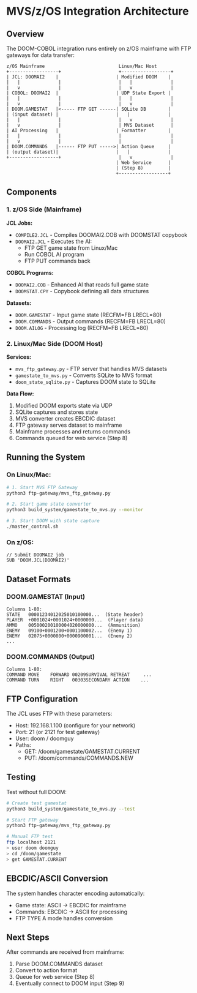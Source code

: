 # MVS/z/OS Integration Architecture

## Overview

The DOOM-COBOL integration runs entirely on z/OS mainframe with FTP gateways for data transfer:

```
z/OS Mainframe                           Linux/Mac Host
+------------------+                     +------------------+
| JCL: DOOMAI2    |                     | Modified DOOM    |
|   |              |                     |   |              |
|   v              |                     |   v              |
| COBOL: DOOMAI2  |                     | UDP State Export |
|   |              |                     |   |              |
|   v              |                     |   v              |
| DOOM.GAMESTAT   |<----- FTP GET ------| SQLite DB        |
| (input dataset) |                     |   |              |
|   |              |                     |   v              |
|   v              |                     | MVS Dataset      |
| AI Processing   |                     | Formatter        |
|   |              |                     |                  |
|   v              |                     |                  |
| DOOM.COMMANDS   |------ FTP PUT ----->| Action Queue     |
| (output dataset)|                     |   |              |
+------------------+                     |   v              |
                                        | Web Service      |
                                        | (Step 8)         |
                                        +------------------+
```

## Components

### 1. z/OS Side (Mainframe)

**JCL Jobs:**
- `COMPILE2.JCL` - Compiles DOOMAI2.COB with DOOMSTAT copybook
- `DOOMAI2.JCL` - Executes the AI:
  - FTP GET game state from Linux/Mac
  - Run COBOL AI program
  - FTP PUT commands back

**COBOL Programs:**
- `DOOMAI2.COB` - Enhanced AI that reads full game state
- `DOOMSTAT.CPY` - Copybook defining all data structures

**Datasets:**
- `DOOM.GAMESTAT` - Input game state (RECFM=FB LRECL=80)
- `DOOM.COMMANDS` - Output commands (RECFM=FB LRECL=80)
- `DOOM.AILOG` - Processing log (RECFM=FB LRECL=80)

### 2. Linux/Mac Side (DOOM Host)

**Services:**
- `mvs_ftp_gateway.py` - FTP server that handles MVS datasets
- `gamestate_to_mvs.py` - Converts SQLite to MVS format
- `doom_state_sqlite.py` - Captures DOOM state to SQLite

**Data Flow:**
1. Modified DOOM exports state via UDP
2. SQLite captures and stores state
3. MVS converter creates EBCDIC dataset
4. FTP gateway serves dataset to mainframe
5. Mainframe processes and returns commands
6. Commands queued for web service (Step 8)

## Running the System

### On Linux/Mac:

```bash
# 1. Start MVS FTP Gateway
python3 ftp-gateway/mvs_ftp_gateway.py

# 2. Start game state converter
python3 build_system/gamestate_to_mvs.py --monitor

# 3. Start DOOM with state capture
./master_control.sh
```

### On z/OS:

```jcl
// Submit DOOMAI2 job
SUB 'DOOM.JCL(DOOMAI2)'
```

## Dataset Formats

### DOOM.GAMESTAT (Input)
```
Columns 1-80:
STATE   00001234012025010100000...  (State header)
PLAYER  +0001024+0001024+0000000...  (Player data)
AMMO    005000200100004020000000...  (Ammunition)
ENEMY   09100+0001200+0001100002...  (Enemy 1)
ENEMY   02075+0000800+0000900001...  (Enemy 2)
...
```

### DOOM.COMMANDS (Output)
```
Columns 1-80:
COMMAND MOVE    FORWARD 00209SURVIVAL RETREAT     ...
COMMAND TURN    RIGHT   00303SECONDARY ACTION    ...
```

## FTP Configuration

The JCL uses FTP with these parameters:
- Host: 192.168.1.100 (configure for your network)
- Port: 21 (or 2121 for test gateway)
- User: doom / doomguy
- Paths:
  - GET: /doom/gamestate/GAMESTAT.CURRENT
  - PUT: /doom/commands/COMMANDS.NEW

## Testing

Test without full DOOM:
```bash
# Create test gamestat
python3 build_system/gamestate_to_mvs.py --test

# Start FTP gateway
python3 ftp-gateway/mvs_ftp_gateway.py

# Manual FTP test
ftp localhost 2121
> user doom doomguy
> cd /doom/gamestate
> get GAMESTAT.CURRENT
```

## EBCDIC/ASCII Conversion

The system handles character encoding automatically:
- Game state: ASCII → EBCDIC for mainframe
- Commands: EBCDIC → ASCII for processing
- FTP TYPE A mode handles conversion

## Next Steps

After commands are received from mainframe:
1. Parse DOOM.COMMANDS dataset
2. Convert to action format
3. Queue for web service (Step 8)
4. Eventually connect to DOOM input (Step 9)